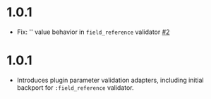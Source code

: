 # 1.0.1

 - Fix: '' value behavior in `field_reference` validator [#2](https://github.com/logstash-plugins/logstash-mixin-validator_support/pull/2)

# 1.0.1

 - Introduces plugin parameter validation adapters, including initial backport for `:field_reference` validator.